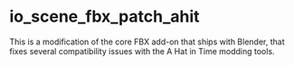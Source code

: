 # io_scene_fbx_patch_ahit
This is a modification of the core FBX add-on that ships with Blender, that fixes several compatibility issues with the A Hat in Time modding tools.
